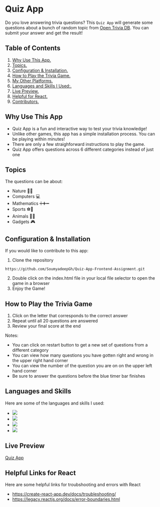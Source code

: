# **Quiz App**

Do you love answering trivia questions? This `Quiz App` will generate some questions about a bunch of random topic from [Open Trivia DB](https://opentdb.com/ "Open Trivia DB"). You can submit your answer and get the result!

## Table of Contents
1. [ Why Use This App. ](#why)
2. [ Topics. ](#topics)
3. [ Configuration & Installation. ](#config)
4. [ How to Play the Trivia Game. ](#play)
5. [ My Other Platforms. ](#badges)
6. [ Languages and Skills I Used:. ](#langs)
7. [ Live Preview. ](#live)
8. [ Helpful for React. ](#links)
9. [ Contributors. ](#contributors)

<a name="why"></a>
## Why Use This App
- Quiz App is a fun and interactive way to test your trivia knowledge! 
- Unlike other games, this app has a simple installation process. You can be playing within minutes!
- There are only a few straighforward instructions to play the game.
- Quiz App offers questions across 6 different categories instead of just one


<a name="topics"></a>
## Topics
The questions can be about:
- Nature 🌳🌷
- Computers 💻
- Mathematics ➗➕➖
- Sports ⚽️🏈
- Animals 🐶🐱
- Gadgets 🎮


<a name="config"></a>
## Configuration & Installation
If you would like to contribute to this app:
1. Clone the repository
```
https://github.com/SoumyadeepGh/Quiz-App-Frontend-Assignment.git
```
2. Double click on the index.html file in your local file selector to open the game in a browser
3. Enjoy the Game!

<a name="play"></a>
## How to Play the Trivia Game
1. Click on the letter that corresponds to the correct answer
2. Repeat until all 20 questions are answered 
3. Review your final score at the end

Notes: 
- You can click on restart button to get a new set of questions from a different category
- You can view how many questions you have gotten right and wrong in the upper right hand corner
- You can view the number of the question you are on on the upper left hand corner
- Be sure to answer the questions before the blue timer bar finishes

<a name="langs"></a>
## Languages and Skills
Here are some of the languages and skills I used:
- <img src="https://img.shields.io/badge/HTML-239120?style=for-the-badge&logo=html5&logoColor=white" />
- <img src="https://img.shields.io/badge/CSS-239120?&style=for-the-badge&logo=css3&logoColor=white" />
- <img src="https://img.shields.io/badge/JavaScript-F7DF1E?style=for-the-badge&logo=javascript&logoColor=black" />
- <img src="https://img.shields.io/badge/React-20232A?style=for-the-badge&logo=react&logoColor=61DAFB" />

<a name="live"></a>
## Live Preview

[Quiz App](https://quiz-app-two-mocha.vercel.app)

<a name="links"></a>
## Helpful Links for React
Here are some helpful links for troubshooting and errors with React
- https://create-react-app.dev/docs/troubleshooting/ 
- https://legacy.reactjs.org/docs/error-boundaries.html 
